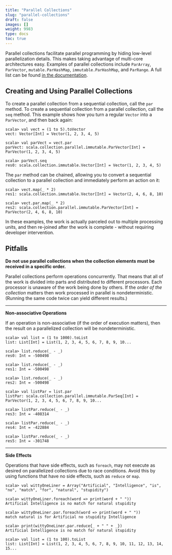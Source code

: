 ```yaml
---
title: "Parallel Collections"
slug: "parallel-collections"
draft: false
images: []
weight: 9983
type: docs
toc: true
---
```


Parallel collections facilitate parallel programming by hiding low-level parallelization details. This makes taking advantage of multi-core architectures easy. Examples of parallel collections include `ParArray`, `ParVector`, `mutable.ParHashMap`, `immutable.ParHashMap`, and `ParRange`. A full list can be found [in the documentation][1].

  [1]: http://docs.scala-lang.org/overviews/parallel-collections/concrete-parallel-collections

## Creating and Using Parallel Collections
To create a parallel collection from a sequential collection, call the `par` method. To create a sequential collection from a parallel collection, call the `seq` method. This example shows how you turn a regular `Vector` into a `ParVector`, and then back again:

    scala> val vect = (1 to 5).toVector
    vect: Vector[Int] = Vector(1, 2, 3, 4, 5)

    scala> val parVect = vect.par
    parVect: scala.collection.parallel.immutable.ParVector[Int] = ParVector(1, 2, 3, 4, 5)

    scala> parVect.seq
    res0: scala.collection.immutable.Vector[Int] = Vector(1, 2, 3, 4, 5)

The `par` method can be chained, allowing you to convert a sequential collection to a parallel collection and immediately perform an action on it:

    scala> vect.map(_ * 2)
    res1: scala.collection.immutable.Vector[Int] = Vector(2, 4, 6, 8, 10)
    
    scala> vect.par.map(_ * 2)
    res2: scala.collection.parallel.immutable.ParVector[Int] = ParVector(2, 4, 6, 8, 10)

In these examples, the work is actually parceled out to multiple processing units, and then re-joined after the work is complete - without requiring developer intervention.


## Pitfalls
**Do not use parallel collections when the collection elements must be received in a specific order.**

Parallel collections perform operations concurrently. That means that all of the work is divided into parts and distributed to different processors. Each processor is unaware of the work being done by others. If the *order of the collection* matters then work processed in parallel is nondeterministic. (Running the same code twice can yield different results.)

---

**Non-associative Operations**

If an operation is non-associative (if the order of execution matters), then the result on a parallelized collection will be nondeterministic.

    scala> val list = (1 to 1000).toList
    list: List[Int] = List(1, 2, 3, 4, 5, 6, 7, 8, 9, 10...
    
    scala> list.reduce(_ - _)
    res0: Int = -500498
    
    scala> list.reduce(_ - _)
    res1: Int = -500498
    
    scala> list.reduce(_ - _)
    res2: Int = -500498
    
    scala> val listPar = list.par
    listPar: scala.collection.parallel.immutable.ParSeq[Int] = ParVector(1, 2, 3, 4, 5, 6, 7, 8, 9, 10...
    
    scala> listPar.reduce(_ - _)
    res3: Int = -408314
    
    scala> listPar.reduce(_ - _)
    res4: Int = -422884
    
    scala> listPar.reduce(_ - _)
    res5: Int = -301748

---

**Side Effects**

Operations that have side effects, such as `foreach`, may not execute as desired on parallelized collections due to race conditions. Avoid this by using functions that have no side effects, such as `reduce` or `map`.

    scala> val wittyOneLiner = Array("Artificial", "Intelligence", "is", "no", "match", "for", "natural", "stupidity")

    scala> wittyOneLiner.foreach(word => print(word + " "))
    Artificial Intelligence is no match for natural stupidity 

    scala> wittyOneLiner.par.foreach(word => print(word + " "))
    match natural is for Artificial no stupidity Intelligence

    scala> print(wittyOneLiner.par.reduce{_ + " " + _})
    Artificial Intelligence is no match for natural stupidity

    scala> val list = (1 to 100).toList
    list: List[Int] = List(1, 2, 3, 4, 5, 6, 7, 8, 9, 10, 11, 12, 13, 14, 15...

